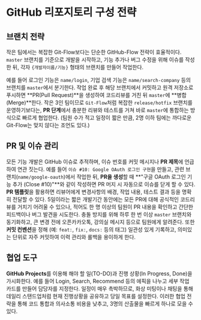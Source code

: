 # GitHub 리포지토리 구성 전략

## 브랜치 전략
작은 팀에서는 복잡한 Git-Flow보다는 단순한 GitHub-Flow 전략이 효율적이다. 
`master` 브랜치를 기준으로 개발을 시작하고, 기능 추가나 버그 수정을 위해 이슈를 작성한 뒤, 
각자 `{개발자이름/기능}` 형태의 브랜치를 만들어 작업한다.

예를 들어 로그인 기능은 `name/login`, 기업 검색 기능은 `name/search-company` 등의 브랜치를 `master`에서 분기한다.
작업 완료 후 해당 브랜치에서 커밋하고 원격 저장소로 푸시하면 **PR(Pull Request)**을 생성하여 코드리뷰를 거친 뒤 `master`에 **병합(Merge)**한다. 
작은 3인 팀이므로 `Git-Flow`처럼 복잡한 `release/hotfix` 브랜치를 운영하기보다는, **PR 단계**에서 충분한 리뷰와 테스트를 거쳐 바로 `master`에 통합하는 방식으로 빠르게 협업한다.
(팀원 수가 적고 일정이 짧은 만큼, 2명 이하 팀에는 까다로운 Git-Flow는 맞지 않다는 조언도 있다.)

## PR 및 이슈 관리
모든 기능 개발은 GitHub 이슈로 추적하며, 이슈 번호를 커밋 메시지나 **PR 제목**에 언급하여 연관 짓는다.
예를 들어 `이슈 #10: Google OAuth 로그인 구현`을 만들고, 관련 브랜치(`name/google-oauth`)에서 작업한 뒤, 
**PR을 생성**할 때 **"구글 OAuth 로그인 기능 추가 (Close #10)"**와 같이 작성하면 PR 머지 시 자동으로 이슈를 닫게 할 수 있다. 
**PR 템플릿**을 활용하면 리뷰어에게 변경사항의 배경, 작업 내용, 테스트 결과 등을 명확히 전달할 수 있다. 
5일이라는 짧은 개발기간 동안에는 모든 PR에 대해 공식적인 코드리뷰를 거치기 어려울 수 있으나, 적어도 한 명 이상의 팀원이 PR 내용을 확인하고 간단한 피드백이나 버그 발견을 시도한다. 
충돌 방지를 위해 하루 한 번 이상 `master` 브랜치와 동기화하고, 큰 변경 전에 오픈카카오톡, 강의실 메시지 등으로 팀원에게 알려준다. 
또한 **커밋 컨벤션**을 정해 (예: `feat:`, `fix:`, `docs:` 등의 태그) 일관성 있게 기록하고, 의미있는 단위로 자주 커밋하여 이력 관리와 롤백을 용이하게 한다.

## 협업 도구
**GitHub Projects**를 이용해 해야 할 일(TO-DO)과 진행 상황(In Progress, Done)을 가시화한다. 
예를 들어 Login, Search, Recommend 등의 에픽을 나누고 세부 작업 카드를 만들어 담당자를 지정한다. 
일정이 매우 촉박하므로, 화상 미팅이나 채팅을 통해 데일리 스탠드업처럼 현재 진행상황을 공유하고 당일 목표를 설정한다. 
이러한 협업 전략을 통해 코드 통합과 의사소통 비용을 낮추고, 3명의 산출물을 빠르게 하나로 모을 수 있다.
